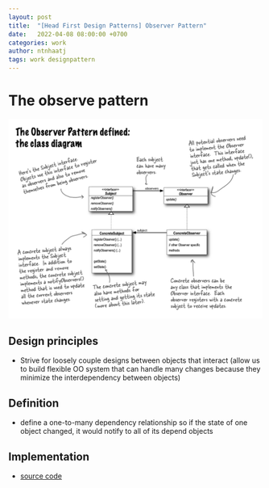 ```yaml
---
layout: post
title:  "[Head First Design Patterns] Observer Pattern"
date:   2022-04-08 08:00:00 +0700
categories: work
author: ntnhaatj
tags: work designpattern
---
```


# The observe pattern

![Observer Pattern](/images/20220407/observer_pattern.png)

## Design principles
- Strive for loosely couple designs between objects that interact (allow us to build flexible OO system that can handle many changes because they minimize the interdependency between objects)

## Definition
- define a one-to-many dependency relationship so if the state of one object changed, it would notify to all of its depend objects

## Implementation
- [source code](https://github.com/ntnhaatj/head-first-design-patterns/tree/master/observerpatttern)
